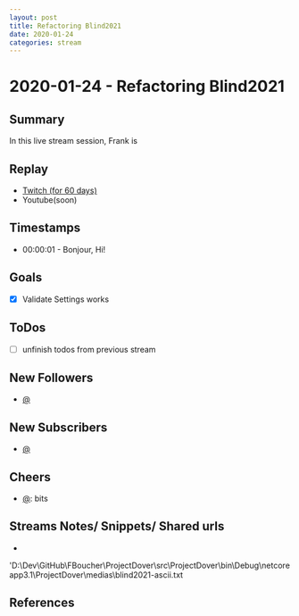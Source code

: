 ```yaml
---
layout: post
title: Refactoring Blind2021
date: 2020-01-24
categories: stream
---
```



# 2020-01-24 - Refactoring Blind2021

## Summary

In this live stream session, Frank is 

## Replay


- [Twitch (for 60 days)](https://www.twitch.tv/videos/)
- Youtube(soon)


## Timestamps


- 00:00:01 - Bonjour, Hi!


Goals
-----

- [X] Validate Settings works



ToDos
-----
- [ ] unfinish todos from previous stream


New Followers
-------------

- [@](https://www.twitch.tv/)


New Subscribers
---------------

- [@](https://www.twitch.tv/)



Cheers
------

- [@](https://www.twitch.tv/):  bits



Streams Notes/ Snippets/ Shared urls
-----------------------------------

- 
'D:\Dev\GitHub\FBoucher\ProjectDover\src\ProjectDover\bin\Debug\netcoreapp3.1\ProjectDover\medias\blind2021-ascii.txt


References
----------

